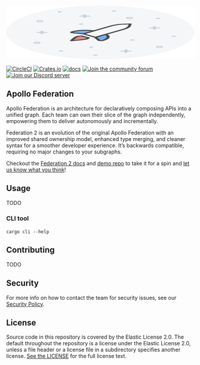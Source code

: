 <img src="https://raw.githubusercontent.com/apollographql/space-kit/main/src/illustrations/svgs/rocket1.svg" width="100%" height="144">

[![CircleCI](https://circleci.com/gh/apollographql/federation-next/tree/main.svg?style=shield)](https://app.circleci.com/pipelines/github/apollographql/federation-next?branch=main)
[![Crates.io](https://img.shields.io/crates/v/apollo-federation.svg?style=flat-square)](https://crates.io/crates/apollo-federation)
[![docs](https://img.shields.io/static/v1?label=docs&message=apollo-federation&color=blue&style=flat-square)](https://docs.rs/apollo-federation/)
[![Join the community forum](https://img.shields.io/badge/join%20the%20community-forum-blueviolet)](https://community.apollographql.com)
[![Join our Discord server](https://img.shields.io/discord/1022972389463687228.svg?color=7389D8&labelColor=6A7EC2&logo=discord&logoColor=ffffff&style=flat-square)](https://discord.gg/graphos)

Apollo Federation
-----------------------------
Apollo Federation is an architecture for declaratively composing APIs into a unified graph. Each team can own their slice of the graph independently, empowering them to deliver autonomously and incrementally.

Federation 2 is an evolution of the original Apollo Federation with an improved shared ownership model, enhanced type merging, and cleaner syntax for a smoother developer experience. It’s backwards compatible, requiring no major changes to your subgraphs.

Checkout the [Federation 2 docs](https://www.apollographql.com/docs/federation) and [demo repo](https://github.com/apollographql/supergraph-demo-fed2) to take it for a spin and [let us know what you think](https://community.apollographql.com/t/announcing-apollo-federation-2/1821)!

## Usage

TODO

### CLI tool

`cargo cli --help`

## Contributing

TODO

## Security

For more info on how to contact the team for security issues, see our [Security Policy](https://github.com/apollographql/federation-next/security/policy).

## License

Source code in this repository is covered by the Elastic License 2.0. The default throughout the repository is a license under the Elastic License 2.0, unless a file header or a license file in a subdirectory specifies another license. [See the LICENSE](./LICENSE) for the full license text.
